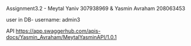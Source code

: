
Assignment3.2 -
Meytal Yaniv 307938969 & Yasmin Avraham 208063453

user in DB- username: admin3

API
 https://app.swaggerhub.com/apis-docs/Yasmin_Avraham/MeytalYasminAPI/1.0.1
